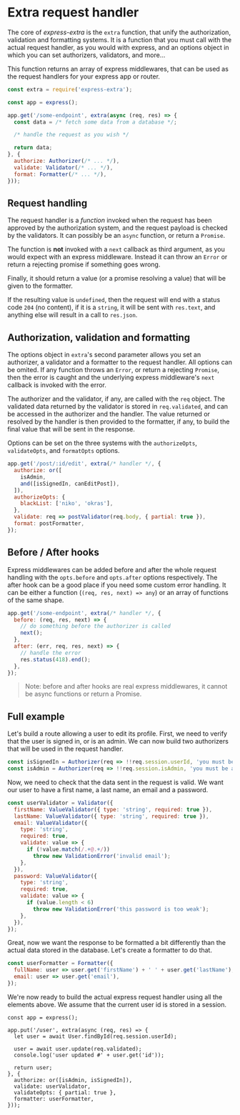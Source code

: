 # Extra request handler

The core of *express-extra* is the `extra` function, that unify the
authorization, validation and formatting systems. It is a function that you
must call with the actual request handler, as you would with express, and
an options object in which you can set authorizers, validators, and more...

This function returns an array of express middlewares, that can be used as the
request handlers for your express app or router.

```js
const extra = require('express-extra');

const app = express();

app.get('/some-endpoint', extra(async (req, res) => {
  const data = /* fetch some data from a database */;

  /* handle the request as you wish */

  return data;
}, {
  authorize: Authorizer(/* ... */),
  validate: Validator(/* ... */),
  format: Formatter(/* ... */),
}));
```

## Request handling

The request handler is a *function* invoked when the request has been approved
by the authorization system, and the request payload is checked by the
validators. It can possibly be an `async` function, or return a `Promise`.

The function is **not** invoked with a `next` callback as third argument, as
you would expect with an express middleware. Instead it can throw an `Error` or
return a rejecting promise if something goes wrong.

Finally, it should return a value (or a promise resolving a value) that will be
given to the formatter.

If the resulting value is `undefined`, then the request will end with a
status code `204` (no content), if it is a `string`, it will be sent with
`res.text`, and anything else will result in a call to `res.json`.

## Authorization, validation and formatting

The options object in `extra`'s second parameter allows you set an authorizer,
a validator and a formatter to the request handler. All options can be omited.
If any function throws an `Error`, or return a rejecting `Promise`, then the
error is caught and the underlying express middleware's `next` callback is
invoked with the error.

The authorizer and the validator, if any, are called with the `req` object. The
validated data returned by the validator is stored in `req.validated`, and can
be accessed in the authorizer and the handler. The value returned or resolved
by the handler is then provided to the formatter, if any, to build the final
value that will be sent in the response.

Options can be set on the three systems with the `authorizeOpts`,
`validateOpts`, and `formatOpts` options.

```js
app.get('/post/:id/edit', extra(/* handler */, {
  authorize: or([
    isAdmin,
    and([isSignedIn, canEditPost]),
  ]),
  authorizeOpts: {
    blackList: ['niko', 'okras'],
  },
  validate: req => postValidator(req.body, { partial: true }),
  format: postFormatter,
});
```

## Before / After hooks

Express middlewares can be added before and after the whole request handling
with the `opts.before` and `opts.after` options respectively. The after hook
can be a good place if you need some custom error handling. It can be either a
function (`(req, res, next) => any`) or an array of functions of the same
shape.

```js
app.get('/some-endpoint', extra(/* handler */, {
  before: (req, res, next) => {
    // do something before the authorizer is called
    next();
  },
  after: (err, req, res, next) => {
    // handle the error
    res.status(418).end();
  },
});
```

> Note: before and after hooks are real express middlewares, it cannot
> be async functions or return a Promise.

## Full example

Let's build a route allowing a user to edit its profile. First, we need to
verify that the user is signed in, or is an admin. We can now build two
authorizers that will be used in the request handler.

```js
const isSignedIn = Authorizer(req => !!req.session.userId, 'you must be signed in');
const isAdmin = Authorizer(req => !!req.session.isAdmin, 'you must be an admin');
```

Now, we need to check that the data sent in the request is valid. We want our
user to have a first name, a last name, an email and a password.

```js
const userValidator = Validator({
  firstName: ValueValidator({ type: 'string', required: true }),
  lastName: ValueValidator({ type: 'string', required: true }),
  email: ValueValidator({
    type: 'string',
    required: true,
    validate: value => {
      if (!value.match(/.+@.+/))
        throw new ValidationError('invalid email');
    },
  }),
  password: ValueValidator({
    type: 'string',
    required: true,
    validate: value => {
      if (value.length < 6)
        throw new ValidationError('this password is too weak');
    },
  }),
});
```

Great, now we want the response to be formatted a bit differently than the
actual data stored in the database. Let's create a formatter to do that.

```js
const userFormatter = Formatter({
  fullName: user => user.get('firstName') + ' ' + user.get('lastName'),
  email: user => user.get('email'),
});
```

We're now ready to build the actual express request handler using all the
elements above. We assume that the current user id is stored in a session.

```
const app = express();

app.put('/user', extra(async (req, res) => {
  let user = await User.findById(req.session.userId);

  user = await user.update(req.validated);
  console.log('user updated #' + user.get('id'));

  return user;
}, {
  authorize: or([isAdmin, isSignedIn]),
  validate: userValidator,
  validateOpts: { partial: true },
  formatter: userFormatter,
}));
```
